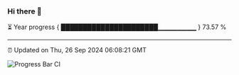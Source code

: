 ### Hi there 👋

⏳ Year progress { ██████████████████████▁▁▁▁▁▁▁▁ } 73.57 %

---

⏰ Updated on Thu, 26 Sep 2024 06:08:21 GMT

![Progress Bar CI](https://github.com/EinsPommes/EinsPommes/blob/main/.github/workflows/main.yml)
